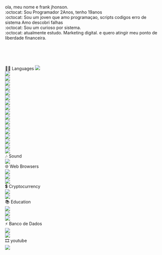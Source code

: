ola, meu nome e frank jhonson.
<br>
:octocat: Sou Programador 2Anos, tenho 19anos
<br>
:octocat: Sou um joven que amo programaçao, scripts codigos erro de sistema Amo descobri falhas 
<br>
:octocat: Sou um curioso por sistema.
<br>
:octocat: atualmente estudo. Marketing digital.  e quero atingir meu ponto de liberdade financeira.
<br>

<br>

<br>

<br>

<br>
👩‍💻 Languages
<img src="https://img.shields.io/badge/apache%20Groovy-4298B8?style=for-the-badge&logo=apachegroovy&logoColor=white" />
<br>
<img src="https://img.shields.io/badge/C-00599C?style=for-the-badge&logo=c&logoColor=white" />
<br>
<img src="https://img.shields.io/badge/C%23-239120?style=for-the-badge&logo=c-sharp&logoColor=white" />
<br>
<img src="https://img.shields.io/badge/C%2B%2B-00599C?style=for-the-badge&logo=c%2B%2B&logoColor=white" />
<br>
<img src="https://img.shields.io/badge/JavaScript-323330?style=for-the-badge&logo=javascript&logoColor=F7DF1E" />
<br>
<img src="https://img.shields.io/badge/json-5E5C5C?style=for-the-badge&logo=json&logoColor=white" />
<br>
<img src="https://img.shields.io/badge/Lua-2C2D72?style=for-the-badge&logo=lua&logoColor=white" />
<br>
<img src="https://img.shields.io/badge/Node--Red-8F0000?style=for-the-badge&logo=nodered&logoColor=white" />
<br> 
<img src="https://img.shields.io/badge/Node--Red-8F0000?style=for-the-badge&logo=nodered&logoColor=white" />
<br>
<img src="https://img.shields.io/badge/Ruby-CC342D?style=for-the-badge&logo=ruby&logoColor=white" />
<br>
<img src="https://img.shields.io/badge/TypeScript-007ACC?style=for-the-badge&logo=typescript&logoColor=white" />
<br>
<img src="https://img.shields.io/badge/Python-FFD43B?style=for-the-badge&logo=python&logoColor=blue" />
<br>
<img src="https://img.shields.io/badge/PHP-777BB4?style=for-the-badge&logo=php&logoColor=white" />
<br>
<img src="https://img.shields.io/badge/Perl-39457E?style=for-the-badge&logo=perl&logoColor=white" />
<br>
<img src="https://img.shields.io/badge/HTML5-E34F26?style=for-the-badge&logo=html5&logoColor=white" />
<br>
<img src="https://img.shields.io/badge/Haskell-5D4F85?style=for-the-badge&logo=haskell&logoColor=white" />
<br>
<img src="https://img.shields.io/badge/Rust-black?style=for-the-badge&logo=rust&logoColor=#E57324" />
<br>
<img src="https://img.shields.io/badge/PLSQL-F80000?style=for-the-badge&logo=oracle&logoColor=black" />

<br>
🎶 Sound
<br>
<img src="https://img.shields.io/badge/Spotify-1ED760?&style=for-the-badge&logo=spotify&logoColor=white" />

<br>
🌐 Web Browsers
<br>
<img src="https://img.shields.io/badge/Tor_Browser-7D4698?style=for-the-badge&logo=Tor-Browser&logoColor=white" />
<br>
<img src="https://img.shields.io/badge/Brave-FF1B2D?style=for-the-badge&logo=Brave&logoColor=white" />
<br>
<img src="https://img.shields.io/badge/Opera-FF1B2D?style=for-the-badge&logo=Opera&logoColor=white" />

<br>
💲 Cryptocurrency
<br>
<img src="https://img.shields.io/badge/Bitcoin-000000?style=for-the-badge&logo=bitcoin&logoColor=white" />
<br>
<img src="https://img.shields.io/badge/Amp-000?style=for-the-badge&logo=amp&logoColor=005AF0" />

<br>
📚 Education 
<br>
<img src="https://img.shields.io/badge/Duolingo-58CC02?style=for-the-badge&logo=Duolingo&logoColor=white" />
<br>
<img src="https://img.shields.io/badge/Datacamp-05192D?style=for-the-badge&logo=datacamp&logoColor=65FF8F" />
<br>
<img src="https://img.shields.io/badge/Codecademy-FFF0E5?style=for-the-badge&logo=codecademy&logoColor=303347" />

<br>
⚡ Banco de Dados
<br>
<img src="https://img.shields.io/badge/MongoDB-4EA94B?style=for-the-badge&logo=mongodb&logoColor=white" />
<br>
<img src="https://img.shields.io/badge/MySQL-005C84?style=for-the-badge&logo=mysql&logoColor=white" />

<br>
🎞 youtube
<br>
<a href="https://www.youtube.com/channel/UCJP27MOCu99R9iTcEVIA4nw/videos" target="_blank"><img src="https://img.shields.io/badge/YouTube-FF0000?style=for-the-badge&logo=youtube&logoColor=white" target="_blank"></a>
